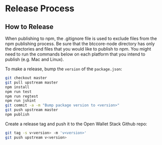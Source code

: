 # Release Process

## How to Release

When publishing to npm, the .gitignore file is used to exclude files from the npm publishing process. Be sure that the btccore-node directory has only the directories and files that you would like to publish to npm. You might need to run the commands below on each platform that you intend to publish (e.g. Mac and Linux).

To make a release, bump the `version` of the `package.json`:

```bash
git checkout master
git pull upstream master
npm install
npm run test
npm run regtest
npm run jshint
git commit -a -m "Bump package version to <version>"
git push upstream master
npm publish
```

Create a release tag and push it to the Open Wallet Stack Github repo:

```bash
git tag -s v<version> -m 'v<version>'
git push upstream v<version>
```
